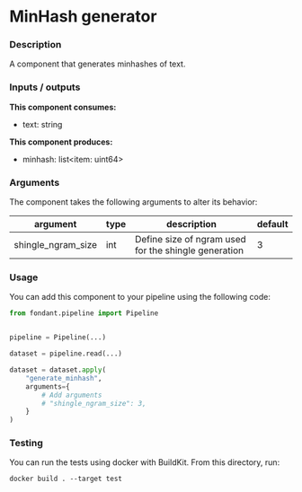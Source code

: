 # MinHash generator

### Description
A component that generates minhashes of text.

### Inputs / outputs

**This component consumes:**

- text: string

**This component produces:**

- minhash: list<item: uint64>

### Arguments

The component takes the following arguments to alter its behavior:

| argument | type | description | default |
| -------- | ---- | ----------- | ------- |
| shingle_ngram_size | int | Define size of ngram used for the shingle generation | 3 |

### Usage

You can add this component to your pipeline using the following code:

```python
from fondant.pipeline import Pipeline


pipeline = Pipeline(...)

dataset = pipeline.read(...)

dataset = dataset.apply(
    "generate_minhash",
    arguments={
        # Add arguments
        # "shingle_ngram_size": 3,
    }
)
```

### Testing

You can run the tests using docker with BuildKit. From this directory, run:
```
docker build . --target test
```
